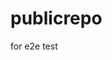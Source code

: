 # publicrepo
for e2e test









































































































































































































































































































































































































































































































































































































































































































































































































































































































































































































































































































































































































































































































































































































































































































































































































































































































































































































































































































































































































































































































































































































































































































































































































































































































































































































































































































































































































































































































































































































































































































































































































































































































































































































































































































































































































































































































































































































































































































































































































































































































































































































































































































































































































































































































































































































































































































































































































































































































































































































































